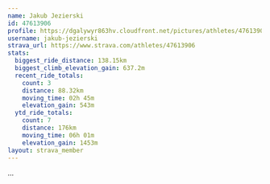 ```yaml
---
name: Jakub Jezierski
id: 47613906
profile: https://dgalywyr863hv.cloudfront.net/pictures/athletes/47613906/14681924/1/large.jpg
username: jakub-jezierski
strava_url: https://www.strava.com/athletes/47613906
stats:
  biggest_ride_distance: 138.15km
  biggest_climb_elevation_gain: 637.2m
  recent_ride_totals:
    count: 3
    distance: 88.32km
    moving_time: 02h 45m
    elevation_gain: 543m
  ytd_ride_totals:
    count: 7
    distance: 176km
    moving_time: 06h 01m
    elevation_gain: 1453m
layout: strava_member
--- 
```

...
